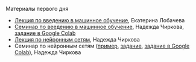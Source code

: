 Материалы первого дня
* [Лекция по введению в машинное обучение](https://github.com/HSE-LAMBDA/GenModels-2020/blob/main/day1/intro_to_ml.pdf), Екатерина Лобачева
* [Семинар по веедению в машинное обучение](https://github.com/HSE-LAMBDA/GenModels-2020/blob/main/day1/sem_ml.ipynb), Надежда Чиркова, [задание в Google Colab](https://colab.research.google.com/github/nadiinchi/ml_workshop_nov2020/blob/main/sem_ml.ipynb)
* [Лекция по нейронным сетям](https://github.com/HSE-LAMBDA/GenModels-2020/blob/main/day1/DL_slides.pdf), Надежда Чиркова
* Семинар по нейронным сетям ([пример](https://github.com/HSE-LAMBDA/GenModels-2020/blob/main/day1/DL_example.ipynb), [задание](DL_practice.ipynb), [задание в Google Colab](https://colab.research.google.com/github/nadiinchi/ml_workshop_nov2020/blob/main/DL_practice.ipynb)), Надежда Чиркова
